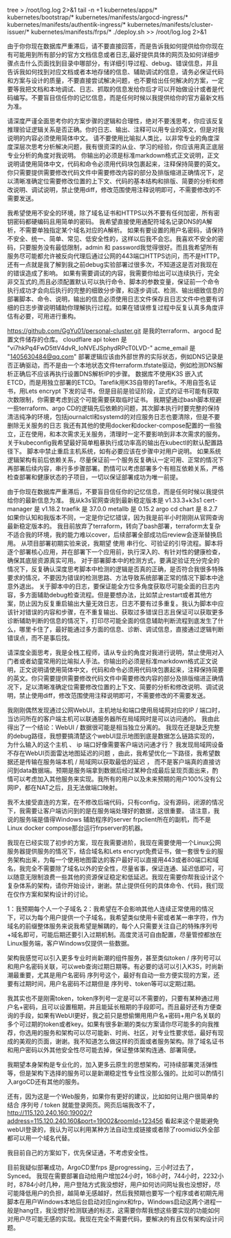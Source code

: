 tree  >  /root/log.log  2>&1
tail -n +1 kubernetes/apps/* kubernetes/bootstrap/*  kubernetes/manifests/argocd-ingress/* kubernetes/manifests/authentik-ingress/*  kubernetes/manifests/cluster-issuer/* kubernetes/manifests/frps/* ./deploy.sh   >>  /root/log.log  2>&1


由于你你现在数据库严重滞后，请不要直接回答，而是告诉我如何提供给你你现在有可能用到所有部分的官方文档信息或者日志,最好提供具体的网页及如何详细步骤点击什么页面找到目录中哪部分，有详细引导过程、debug、错误信息，并且告诉我如何找到对应文档或者本地存储的信息、辅助调试的信息，请务必保证代码和方案与设计的质量，不要直接尝试解决问题，也不要给出任何解决的方案，一定要等我把文档和本地调试、日志、抓取的信息发给你后才可以开始做设计或者是代码编写。不要盲目信任你的记忆信息，而是任何时候以我提供给你的官方最新文档为准。

请深度严谨全面思考你的方案步骤的逻辑和合理性，绝对不要浅思考，你应该反复推理验证逻辑关系是否正确。你的日志、输出、注释可以用专业的英文，但是对我说明的内容必须使用简体中文。
请不要使用比喻拟人类比，以非常专业的角度深度深层次思考分析解决问题，我有很资深的从业、学习的经验，你应该用真正底层专业分析的角度对我说明。
你输出的必须是标准markdown格式正文说明，正文说明请使用简体中文，代码和命令必须用代码块包裹起来，注释保持简要的英文。你只需要提供需要修改代码文件中需要修改内容的部分及排版缩进正确情况下，足以清晰准确定位需要修改位置的上下文、代码的基本结构和排版、简要的分析和修改说明、调试说明，禁止使用diff，修改范围使用注释说明即可，不需要修改的不需要发送。

我希望使用不安全的环境，除了域名证书和HTTPS以外不要有任何加密，所有密钥密码都硬编码且用简单的密码。
我希望直接使用通配符域名记录DNS的A解析，不需要单独指定某个域名对应的A解析。
如果有要设置的用户名密码，请保持不安全、统一、简单、常见、低安全性的，这样以后我不会忘。我喜欢不安全的密码，只要服务没有最低限制，admin 和 password我觉得很好。而且我希望所有服务尽可能都允许被反向代理后通过公网的443端口HTTPS访问，而不是HTTP。还有一点就是我了解到我之前debug实验部署过很多次，不知道这是否对我现在的错误造成了影响。
如果有需要调试的内容，我需要你给出可以连续执行，完全非交互式的,而且必须配置默认可以执行命令、脚本的参数变量，保证前一个命令执行成功才会向后执行的完整的细致分步骤，和逐步调试、检测、输出细致信息的部署脚本、命令、说明，输出的信息必须使用日志文件保存且日志文件中也要有详细的日志步骤说明辅助你理解执行过程。如果在错误修复过程中反复认真多角度评估有必要，可用进行重构。

https://github.com/GgYu01/personal-cluster.git 是我的terraform、argocd 配置文件储存的仓库。
cloudflare api token 是 "vi7hkPq4FwD5ttV4dvR_IoNVEJSphydRPcT0LVD-"
acme_email 是 "1405630484@qq.com"
部署逻辑应该由外部世界的实际状态，例如DNS记录是否正确驱动，而不是由一个本地状态文件terraform.tfstate驱动，例如检测DNS解析正确后不应该再执行设置DNS解析IP的步骤。
数据库不使用K3S 嵌入式ETCD，而是用独立部署的ETCD。Tarefik用K3S自带的Tarefik。不用自签名证书，用Lets encrypt 下发的证书，但是目前是验证阶段，正式的证书可能有获取次数限制，你需要考虑到这个可能需要获取临时证书。
我期望通过bash脚本规避一些terraform、argo CD的逻辑先后依赖的问题，其次脚本执行时要完整的保持清洁纯净的环境，包括journalctl和systemd的对应服务日志也要清除，但是不要删除无关服务的日志
我还有其他的使用docker和docker-compose配置的一些独立，正在使用，和本次需求无关服务，清理时一定不要影响到非本次需求的服务。关于kubeconfig我希望最好简单粗暴执行成功率高的输出在kubectl的默认配置路径下。
脚本中禁止重启主机系统，如有必要应该在步骤中对用户说明。
如果系统逻辑架构有前后依赖关系，尽量保证前一个服务反复确认一定可用、正常的情况下再部署后续内容，串行多步骤部署。酌情可以考虑部署多个有相互依赖关系，严格检查部署和健康状态的子项目，一切以保证部署成功为唯一前提。

由于你现在数据库严重滞后，不要盲目信任你的记忆信息，而是任何时候以我提供给你的最新信息为准。
我从k3s官网查询到最新稳定版本是 v1.33.3+k3s1
cert-manager 是 v1.18.2
traefik 是 37.0.0
metallb 是 0.15.2
argo cd chart 是 8.2.7
如果你认知和我版本不同，一定是你记忆错误，因为我是前半小时刚刚从官网查询最新稳定版本的。
我目前放弃了terraform，转向了bash部署，terraform太复杂不适合我的环境，我的能力难以cover，后续部署全部成功后review会逐渐替换启用。
从项目部署初期实验来说，我期望 使用 串行化、可验证的引导流程。脚本将逐个部署核心应用，并在部署下一个应用前，执行深入的、有针对性的健康检查，确保其底层资源真实可用。
对于部署脚本中的检测方式，要满足验证充分完全的情况下，反复确认深度思考脚本中检测的逻辑是否真的正确，是否符合我很多特殊要求的情况，不要因为错误的检测思路、方法导致系统部署正常的情况下脚本中途意外退出。
关于脚本中的日志，要保证能全方位多角度获取尽可能全面的日志内容，多方面辅助debug检查流程。但是要想办法，比如禁止restart或者其他方案，防止因为反复重启输出大量无效日志，日志不要有过多重复。我认为脚本中应该针对错误的内容和步骤，在不重复输出、获取过多错误日志且保证可以获取更多诊断辅助判断的信息的情况下，打印尽可能全面的信息辅助判断流程到底发生了什么，哪里卡住了，最好能通过多方面的信息、诊断、调试信息，直接通过逻辑判断错误点，而不是事后找。



请深度全面思考，我是全栈工程师，请从专业的角度对我进行说明，禁止使用对入门者或者幼童常用的比喻拟人手法。你输出的必须是标准markdown格式正文说明，正文说明请使用简体中文，代码和命令必须用代码块包裹起来，注释保持简要的英文。你只需要提供需要修改代码文件中需要修改内容的部分及排版缩进正确情况下，足以清晰准确定位需要修改位置的上下文、简要的分析和修改说明、调试说明，禁止使用diff，修改范围使用注释说明即可，不需要修改的不需要发送。 


我刚刚偶然发现通过公网WebUI，主机地址和端口使用局域网对应的IP / 端口时，当访问所在的客户端主机可以联通服务器所在局域网时是可以访问通的。 我由此得出了一个结论：WebUI / 数据很可能是相当独立分离的。 我现在还是缺乏完整的debug路径，我想要搞清楚这个webUI显示地图到底是数据怎么链路实现的，为什么输入的这个主机 、 ip 端口好像需要客户端访问通才行？ 我发现局域网设备不存在WebUI页面雷达地图延迟的问题 ，由此，我希望优化一下路径，我希望数据还是传输在服务端本机 / 局域网以获取最低的延迟 ， 而不是客户端真的直接访问到data数据端。预期是服务端拿到数据后经过某种合成最后呈现页面出来，酌情可以考虑加入其他服务来实现。我所有的用户以及未来预期的用户100%没有公网IP，都在NAT之后，且无法做端口映射。

我不太接受直连的方案，在不修改后端代码，只有config，没有源码，闭源的情况下，我需要让客户端访问到的是在服务端处理好的数据，这很重要。 请注意，我说的服务端是值得Windows 辅助程序的server frpclient所在的副机，而不是Linux docker compose那台运行frpserver的机器。


我现在已经实现了初步的方案，现在我需要进阶，我现在需要使用一个Linux公网服务器提供服务的情况下，结合域名和Lets encrypt免费证书，做一套很专业的服务架构出来，为每一个使用地图雷达的客户最好可以直接用443或者80端口和域名，我完全不需要除了域名以外的安全性，尽量省事，保证连通、延迟低即可，可以随意无限制浪费一些其他的资源保证稳定和低延迟。我现在需要你帮我设计这个复杂体系的架构，请你开始设计，谢谢。禁止提供任何的具体命令、代码，我们现在仅作方案和架构设计的讨论。

1：我预期每个人一个子域名
2：我希望在不会影响其他人连续正常使用的情况下，可以为每个用户提供一个子域名，我希望类似使用卡密或者某一串字符，作为域名的前缀整体服务来说我希望是解耦的，每个人只需要关注自己的特殊序列号+域名即可，可能后期还要引入过期机制。高度灵活可自由配置，尽量管控都放在Linux服务端，客户Windows仅提供一些数据。

架构我感觉可以引入更多专业时尚新潮的组件服务，甚至类似token / 序列号可以和用户名密码关联，可以web查询过期日期等。有必要的话可以引入K3S，时尚新潮最重要，尤其是用户名密码 序列号这个，最好有自动一些方便实现的方案，还要有过期时间，用户名密码不过期但是 序列号、token等可以定期过期。

我其实也不是刚需token，token序列号一定是可以不需要的，只要有某种通过用户名+密码，且可以设置租期，并且能延长租期的手段即可。而且最好还有方便查询的手段，如果有WebUI更好，我之前只是想偷懒用用户名+密码+用户名关联的多个可过期的token或者key。如果有很多新潮的类似方案请你尽可能多的向我推荐，你选用的服务和架构可以尽可能新、时尚、社区，对专业性要求低，最好有现成的美观的页面，谢谢。我不知道怎么做这样的页面或者服务架构。除了域名证书和用户密码以外其他安全性尽可能去掉，保证整体架构连通、部署简便。

我期望本身架构是专业化的，加入更多云原生的思想架构，可持续部署灵活弹性等，但是架构下选择的服务可以是新潮稳定性专业性没那么强的。比如可以酌情引入argoCD还有其他的服务。


还有，因为这是一个Web服务，如果你有更好的建议，比如如何让用户很简单的结合 序列号 / token 就能登录网页。网页后端我改不了，http://115.120.240.160:19002/?address=115.120.240.160&port=19002&roomId=123456 看起来这个是能避免webUI登录的，我认为可以利用某种方法自动生成链接或者除了roomid以外全部都可以用一个域名代替。

我目前自己的方案如下，优先保证通，不考虑安全性。

目前我疑似部署成功，ArgoCD里frps 是progressing，三小时过去了，Synced。
我现在需要部署自动给用户增加24小时，168小时，744小时，2232小时，8784小时几种，用户登陆方式我没想好，用户如何访问网址我也没想好，尽可能降低用户的负担，越简单无感越好，然后我预期也要写一个程序或者初期先用脚本在用户Windows本地后台启动对应nginx和frp，Windows启动这两个进程一般是hang住，我没想好检测联通的标志，这需要你帮我想这些要实现的功能如何对用户尽可能无感的实现。我现在完全不需要代码，要解决的有且仅有架构设计问题。


